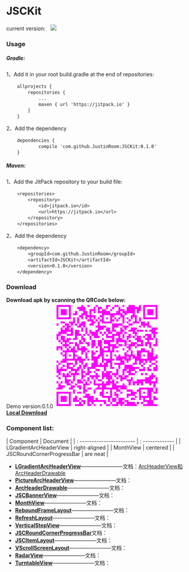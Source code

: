 # JSCKit
current version:&#8195;![](https://jitpack.io/v/JustinRoom/JSCKit.svg)
### Usage
##### Gradle: 
1、Add it in your root build.gradle at the end of repositories:
```
	allprojects {
		repositories {
			...
			maven { url 'https://jitpack.io' }
		}
	}
```
2、Add the dependency
```
	dependencies {
	        compile 'com.github.JustinRoom:JSCKit:0.1.0'
	}
```
##### Maven: 
1、Add the JitPack repository to your build file:
```
	<repositories>
		<repository>
		    <id>jitpack.io</id>
		    <url>https://jitpack.io</url>
		</repository>
	</repositories>
```
2、Add the dependency
```
	<dependency>
	    <groupId>com.github.JustinRoom</groupId>
	    <artifactId>JSCKit</artifactId>
	    <version>0.1.0</version>
	</dependency>
```

### Download
**Download apk by scanning the QRCode below:**  
&#32;&#32;Demo version:0.1.0
![JSCKitDemo.apk](/capture/apk_qr_code.png)  
[**Local Download**](/capture/JSCKitDemo.apk?raw=true)

### Component list:
| Component                 | Document        |
| : ----------------------- | : ------------- |
| LGradientArcHeaderView    | right-aligned   |
| MonthView                 | centered        |
| JSCRoundCornerProgressBar | are neat        |

+ [**LGradientArcHeaderView**](/library/src/main/java/jsc/kit/archeaderview)————————文档：[ArcHeaderView和ArcHeaderDrawable](https://www.jianshu.com/p/ded0dc4ea528)
+ [**PictureArcHeaderView**](/library/src/main/java/jsc/kit/archeaderview)————————文档：[]()
+ [**ArcHeaderDrawable**](/library/src/main/java/jsc/kit/archeaderview)————————文档：[]()
+ [**JSCBannerView**](/library/src/main/java/jsc/kit/bannerview)————————文档：[]()
+ [**MonthView**](/library/src/main/java/jsc/kit/monthview)————————文档：[]()
+ [**ReboundFrameLayout**](/library/src/main/java/jsc/kit/reboundlayout)————————文档：[]()
+ [**RefreshLayout**](/library/src/main/java/jsc/kit/refreshlayout)————————文档：[]()
+ [**VerticalStepView**](/library/src/main/java/jsc/kit/stepview)————————文档：[]()
+ [**JSCRoundCornerProgressBar**](/library/src/main/java/jsc/kit/progressbar)文档：[]()
+ [**JSCItemLayout**](/library/src/main/java/jsc/kit/itemlayout)————————文档：[]()
+ [**VScrollScreenLayout**](/library/src/main/java/jsc/kit/vscrollscreen)————————文档：[]()
+ [**RadarView**](/library/src/main/java/jsc/kit/radarview)————————文档：[]()
+ [**TurntableView**](/library/src/main/java/jsc/kit/turntable)————————文档：[]()
